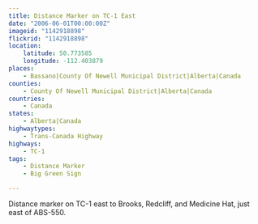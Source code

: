 ```yaml
---
title: Distance Marker on TC-1 East
date: "2006-06-01T00:00:00Z"
imageid: "1142918898"
flickrid: "1142918898"
location:
    latitude: 50.773585
    longitude: -112.403879
places:
    - Bassano|County Of Newell Municipal District|Alberta|Canada
counties:
    - County Of Newell Municipal District|Alberta|Canada
countries:
    - Canada
states:
    - Alberta|Canada
highwaytypes:
    - Trans-Canada Highway
highways:
    - TC-1
tags:
    - Distance Marker
    - Big Green Sign

---
```

Distance marker on TC-1 east to Brooks, Redcliff, and Medicine Hat, just east of ABS-550.